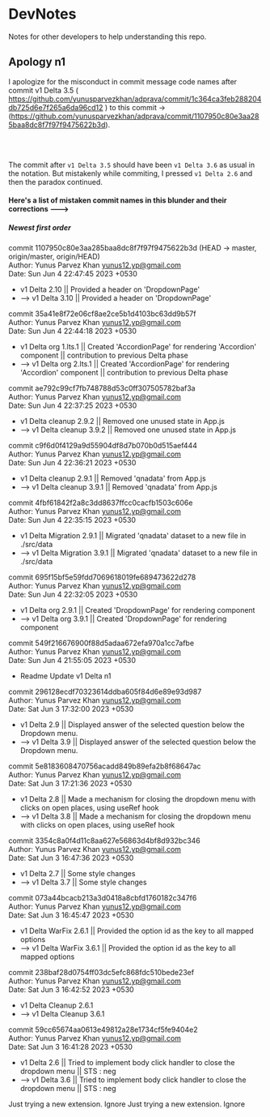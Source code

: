 # DevNotes
Notes for other developers to help understanding this repo.

## Apology n1
I apologize for the misconduct in commit message code names after commit v1 Delta 3.5 ( https://github.com/yunusparvezkhan/adprava/commit/1c364ca3feb288204db725d6e7f265a6da96cd12 ) to this commit -> (https://github.com/yunusparvezkhan/adprava/commit/1107950c80e3aa285baa8dc8f7f97f9475622b3d).

<br>
<br>

The commit after `v1 Delta 3.5` should have been `v1 Delta 3.6` as usual in the notation. But mistakenly while commiting, I pressed `v1 Delta 2.6` and then the paradox continued.
<br>
#### Here's a list of mistaken commit names in this blunder and their corrections --->

##### Newest first order
 
commit 1107950c80e3aa285baa8dc8f7f97f9475622b3d (HEAD -> master, origin/master, origin/HEAD) <br>
Author: Yunus Parvez Khan <yunus12.yp@gmail.com> <br>
Date:   Sun Jun 4 22:47:45 2023 +0530 <br>
 
* v1 Delta 2.10 || Provided a header on 'DropdownPage' 
* --> v1 Delta 3.10 || Provided a header on 'DropdownPage' 

commit 35a41e8f72e06cf8ae2ce5b1d4103bc63dd9b57f <br>
Author: Yunus Parvez Khan <yunus12.yp@gmail.com> <br>
Date:   Sun Jun 4 22:44:18 2023 +0530 <br>

* v1 Delta org 1.lts.1 || Created 'AccordionPage' for rendering 'Accordion' component || contribution to previous Delta phase 
* --> v1 Delta org 2.lts.1 || Created 'AccordionPage' for rendering 'Accordion' component || contribution to previous Delta phase 

commit ae792c99cf7fb748788d53c0ff307505782baf3a <br>
Author: Yunus Parvez Khan <yunus12.yp@gmail.com> <br>
Date:   Sun Jun 4 22:37:25 2023 +0530 <br>

* v1 Delta cleanup 2.9.2 || Removed one unused state in App.js 
* --> v1 Delta cleanup 3.9.2 || Removed one unused state in App.js

commit c9f6d0f4129a9d55904df8d7b070b0d515aef444 <br>
Author: Yunus Parvez Khan <yunus12.yp@gmail.com> <br>
Date:   Sun Jun 4 22:36:21 2023 +0530 <br>

* v1 Delta cleanup 2.9.1 || Removed 'qnadata' from App.js 
* --> v1 Delta cleanup 3.9.1 || Removed 'qnadata' from App.js

commit 4fbf61842f2a8c3dd8637ffcc0cacfb1503c606e <br>
Author: Yunus Parvez Khan <yunus12.yp@gmail.com> <br>
Date:   Sun Jun 4 22:35:15 2023 +0530 <br>

* v1 Delta Migration 2.9.1 || Migrated 'qnadata' dataset to a new file in ./src/data 
* --> v1 Delta Migration 3.9.1 || Migrated 'qnadata' dataset to a new file in ./src/data 

commit 695f15bf5e59fdd7069618019fe689473622d278 <br>
Author: Yunus Parvez Khan <yunus12.yp@gmail.com> <br>
Date:   Sun Jun 4 22:32:05 2023 +0530 <br>

* v1 Delta org 2.9.1 || Created 'DropdownPage' for rendering  component 
* --> v1 Delta org 3.9.1 || Created 'DropdownPage' for rendering  component

commit 549f216676900f88d5adaa672efa970a1cc7afbe <br>
Author: Yunus Parvez Khan <yunus12.yp@gmail.com> <br>
Date:   Sun Jun 4 21:55:05 2023 +0530 <br>

* Readme Update v1 Delta n1 <br>

commit 296128ecdf70323614ddba605f84d6e89e93d987 <br>
Author: Yunus Parvez Khan <yunus12.yp@gmail.com> <br>
Date:   Sat Jun 3 17:32:00 2023 +0530 <br>

* v1 Delta 2.9 || Displayed answer of the selected question below the Dropdown menu. 
* --> v1 Delta 3.9 || Displayed answer of the selected question below the Dropdown menu.

commit 5e8183608470756acadd849b89efa2b8f68647ac <br>
Author: Yunus Parvez Khan <yunus12.yp@gmail.com> <br>
Date:   Sat Jun 3 17:21:36 2023 +0530 <br>

* v1 Delta 2.8 || Made a mechanism for closing the dropdown menu with clicks on open places, using useRef hook 
* --> v1 Delta 3.8 || Made a mechanism for closing the dropdown menu with clicks on open places, using useRef hook 

commit 3354c8a0f4d11c8aa627e56863d4bf8d932bc346 <br>
Author: Yunus Parvez Khan <yunus12.yp@gmail.com> <br>
Date:   Sat Jun 3 16:47:36 2023 +0530 <br>

* v1 Delta 2.7 || Some style changes 
* --> v1 Delta 3.7 || Some style changes 

commit 073a44bcacb213a3d0418a8cbfd1760182c347f6 <br>
Author: Yunus Parvez Khan <yunus12.yp@gmail.com> <br>
Date:   Sat Jun 3 16:45:47 2023 +0530 <br>

* v1 Delta WarFix 2.6.1 || Provided the option id as the key to all mapped options 
* --> v1 Delta WarFix 3.6.1 || Provided the option id as the key to all mapped options

commit 238baf28d0754ff03dc5efc868fdc510bede23ef <br>
Author: Yunus Parvez Khan <yunus12.yp@gmail.com> <br>
Date:   Sat Jun 3 16:42:52 2023 +0530 <br>

* v1 Delta Cleanup 2.6.1 
* --> v1 Delta Cleanup 3.6.1

commit 59cc65674aa0613e49812a28e1734cf5fe9404e2 <br>
Author: Yunus Parvez Khan <yunus12.yp@gmail.com> <br>
Date:   Sat Jun 3 16:41:28 2023 +0530 <br>

* v1 Delta 2.6 || Tried to implement body click handler to close the dropdown menu || STS : neg 
* --> v1 Delta 3.6 || Tried to implement body click handler to close the dropdown menu || STS : neg




Just trying a new extension. Ignore
Just trying a new extension. Ignore